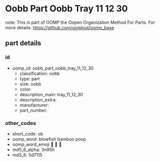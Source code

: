 # Oobb Part Oobb Tray 11 12 30  

note: This is part of OOMP the Oopen Organization Method For Parts. For more details: https://github.com/oomlout/oomp_base

##  part details





### id
* oomp_id: oobb_part_oobb_tray_11_12_30
  * classification: oobb
  * type: part
  * size: oobb
  * color: 
  * description_main: tray_11_12_30
  * description_extra: 
  * manufacturer: 
  * part_number: 

### other_codes
* short_code: ob
* oomp_word: blowfish bamboo poop
* oomp_word_emoji :blowfish: :bamboo: :poop:
* md5_6_alpha: 3n95h
* md5_6: 5d7115